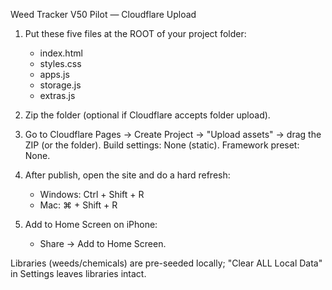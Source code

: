Weed Tracker V50 Pilot — Cloudflare Upload

1) Put these five files at the ROOT of your project folder:
   - index.html
   - styles.css
   - apps.js
   - storage.js
   - extras.js

2) Zip the folder (optional if Cloudflare accepts folder upload).

3) Go to Cloudflare Pages → Create Project → "Upload assets" → drag the ZIP (or the folder).
   Build settings: None (static). Framework preset: None.

4) After publish, open the site and do a hard refresh:
   - Windows: Ctrl + Shift + R
   - Mac: ⌘ + Shift + R

5) Add to Home Screen on iPhone:
   - Share → Add to Home Screen.

Libraries (weeds/chemicals) are pre-seeded locally; "Clear ALL Local Data" in Settings leaves libraries intact.

